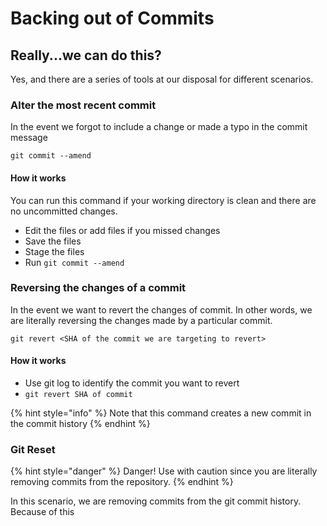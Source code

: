 # Backing out of Commits

## Really...we can do this?

Yes, and there are a series of tools at our disposal for different scenarios.

### Alter the most recent commit

In the event we forgot to include a change or made a typo in the commit message

`git commit --amend`

#### How it works

You can run this command if your working directory is clean and there are no uncommitted changes.

* Edit the files or add files if you missed changes
* Save the files
* Stage the files
* Run `git commit --amend`

### Reversing the changes of a commit

In the event we want to revert the changes of commit. In other words, we are literally reversing the changes made by a particular commit.

`git revert <SHA of the commit we are targeting to revert>`

#### How it works

* Use git log to identify the commit you want to revert
* `git revert SHA of commit`

{% hint style="info" %}
Note that this command creates a new commit in the commit history
{% endhint %}

### Git Reset 

{% hint style="danger" %}
Danger! Use with caution since you are literally removing commits from the repository.
{% endhint %}

In this scenario, we are removing commits from the git commit history. Because of this

### 

